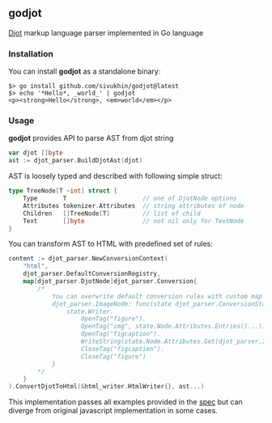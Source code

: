 ## godjot

[Djot](https://github.com/jgm/djot) markup language parser implemented in Go language

### Installation

You can install **godjot** as a standalone binary:
```shell
$> go install github.com/sivukhin/godjot@latest
$> echo '*Hello*, _world_' | godjot
<p><strong>Hello</strong>, <em>world</em></p>
```

### Usage

**godjot** provides API to parse AST from djot string 
``` go
var djot []byte
ast := djot_parser.BuildDjotAst(djot)
```

AST is loosely typed and described with following simple struct:
```go
type TreeNode[T ~int] struct {
    Type       T                     // one of DjotNode options
    Attributes tokenizer.Attributes  // string attributes of node
    Children   []TreeNode[T]         // list of child
    Text       []byte                // not nil only for TextNode
}
```

You can transform AST to HTML with predefined set of rules:
```go
content := djot_parser.NewConversionContext(
    "html", 
    djot_parser.DefaultConversionRegistry,
    map[djot_parser.DjotNode]djot_parser.Conversion{
        /*
            You can overwrite default conversion rules with custom map
            djot_parser.ImageNode: func(state djot_parser.ConversionState, next func(c djot_parser.Children)) {
                state.Writer.
                    OpenTag("figure").
                    OpenTag("img", state.Node.Attributes.Entries()...).
                    OpenTag("figcaption").
                    WriteString(state.Node.Attributes.Get(djot_parser.ImgAltKey)).
                    CloseTag("figcaption").
                    CloseTag("figure")
            }
        */
    }
).ConvertDjotToHtml(&html_writer.HtmlWriter{}, ast...)
```

This implementation passes all examples provided in the [spec](https://htmlpreview.github.io/?https://github.com/jgm/djot/blob/master/doc/syntax.html) but can diverge from original javascript implementation in some cases.
